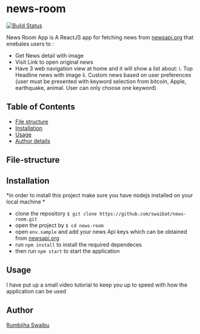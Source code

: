 # news-room

[![Build Status](https://travis-ci.com/swaibat/news-room.svg?branch=main)](https://travis-ci.com/swaibat/news-room)

News Room App is A ReactJS app for fetching news from  [newsapi.org](https://newsapi.org/) that enebales users to :


- Get News detail with image
- Visit Link to open original news
- Have 3 web navigation view at home and it will show a list about:
  i. Top Headline news with image
  ii. Custom news based on user preferences (user must be presented with
keyword selection from bitcoin, Apple, earthquake, animal. User can only choose
one keyword)

## Table of Contents
- [File structure](#file-structure)
- [Installation](#Installation)
- [Usage](#usage)
- [Author details](#Author)

## File-structure



## Installation
*in order to install this project make sure you have nodejs installed on your local machine *

- clone the repository `$ git clone https://github.com/swaibat/news-room.git`
- open the project by `$ cd news-room`
- open `env.sample` and add your news Api keys which can be obtained from [newsapi.org](https://newsapi.org/)
- run `npm install` to install the required dependeces
- then run `npm start` to start the application

## Usage

I have put up a small video tutorial to keep you up to speed with how the application can be used

## Author
[Rumbiiha Swaibu](https://github.com/swaibat)

